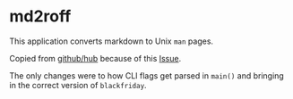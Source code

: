 # md2roff

This application converts markdown to Unix `man` pages.

Copied from [github/hub](https://github.com/github/hub/tree/31b6443687b3a0313000f8044bffbbed0a8a9b97)
because of this [Issue](https://github.com/github/hub/issues/2610).

The only changes were to how CLI flags get parsed in `main()` and bringing in the correct version of `blackfriday`.
